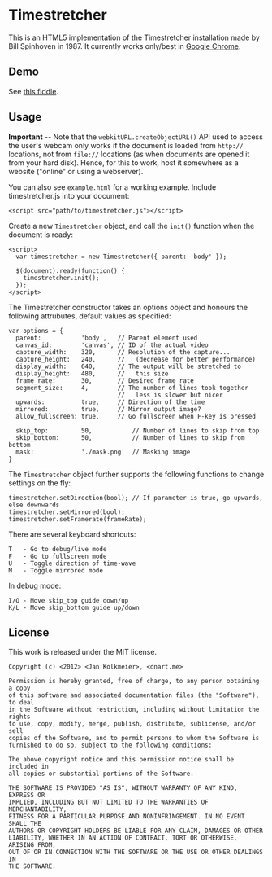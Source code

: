 # Timestretcher #

This is an HTML5 implementation of the Timestretcher installation made by Bill Spinhoven in 1987. It currently works only/best in [Google Chrome](http://chrome.google.com).

## Demo ##

See [this fiddle](https://jsfiddle.net/o2ork0fw/2/).

## Usage ##
**Important** -- Note that the ```webkitURL.createObjectURL()``` API used to access the user's webcam only works if the document is loaded from ```http://``` locations, not from ```file://``` locations (as when documents are opened it from your hard disk). Hence, for this to work, host it somewhere as a website ("online" or using a webserver).

You can also see ```example.html``` for a working example. Include timestretcher.js into your document:  
    
    <script src="path/to/timestretcher.js"></script>

Create a new ```Timestretcher``` object, and call the ```init()``` function when the document is ready:  

    <script>
      var timestretcher = new Timestretcher({ parent: 'body' });
      
      $(document).ready(function() {
        timestretcher.init();
      });
    </script>

The Timestretcher constructor takes an options object and honours the following attrubutes, default values as specified:  
    
    var options = {
      parent:           'body',   // Parent element used 
      canvas_id:        'canvas', // ID of the actual video
      capture_width:    320,      // Resolution of the capture...
      capture_height:   240,      //   (decrease for better performance)
      display_width:    640,      // The output will be stretched to
      display_height:   480,      //   this size
      frame_rate:       30,       // Desired frame rate
      segment_size:     4,        // The number of lines took together
                                  //   less is slower but nicer
      upwards:          true,     // Direction of the time
      mirrored:         true,     // Mirror output image?
      allow_fullscreen: true,     // Go fullscreen when F-key is pressed

      skip_top:         50,           // Number of lines to skip from top
      skip_bottom:      50,           // Number of lines to skip from bottom
      mask:             './mask.png'  // Masking image
    }

The ```Timestretcher``` object further supports the following functions to change settings on the fly:

    timestretcher.setDirection(bool); // If parameter is true, go upwards, else downwards
    timestretcher.setMirrored(bool);
    timestretcher.setFramerate(frameRate);

There are several keyboard shortcuts:
    
    T   - Go to debug/live mode
    F   - Go to fullscreen mode
    U   - Toggle direction of time-wave
    M   - Toggle mirrored mode

In debug mode:  

    I/O - Move skip_top guide down/up
    K/L - Move skip_bottom guide up/down

## License ##
This work is released under the MIT license.
  
	Copyright (c) <2012> <Jan Kolkmeier>, <dnart.me>
	
	Permission is hereby granted, free of charge, to any person obtaining a copy
	of this software and associated documentation files (the "Software"), to deal
	in the Software without restriction, including without limitation the rights
	to use, copy, modify, merge, publish, distribute, sublicense, and/or sell
	copies of the Software, and to permit persons to whom the Software is
	furnished to do so, subject to the following conditions:
	
	The above copyright notice and this permission notice shall be included in
	all copies or substantial portions of the Software.
	
	THE SOFTWARE IS PROVIDED "AS IS", WITHOUT WARRANTY OF ANY KIND, EXPRESS OR
	IMPLIED, INCLUDING BUT NOT LIMITED TO THE WARRANTIES OF MERCHANTABILITY,
	FITNESS FOR A PARTICULAR PURPOSE AND NONINFRINGEMENT. IN NO EVENT SHALL THE
	AUTHORS OR COPYRIGHT HOLDERS BE LIABLE FOR ANY CLAIM, DAMAGES OR OTHER
	LIABILITY, WHETHER IN AN ACTION OF CONTRACT, TORT OR OTHERWISE, ARISING FROM,
	OUT OF OR IN CONNECTION WITH THE SOFTWARE OR THE USE OR OTHER DEALINGS IN
	THE SOFTWARE.
